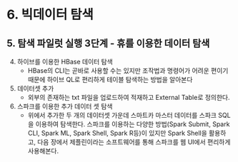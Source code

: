 # 6. 빅데이터 탐색
## 5. 탐색 파일럿 실행 3단계 - 휴를 이용한 데이터 탐색
4. 하이브를 이용한 HBase 데이터 탐색
   - HBase의 CLI는 곧바로 사용할 수는 있지만 조작법과 명령어가 어려운 편이기 때문에 하이브 QL로 편리하게 테이블 탐색하는 방법을 알아본다
5. 데이터셋 추가
   - 외부의 존재하는 txt 파일을 업로드하여 적재하고 External Table로 정의한다.
6. 스파크를 이용한 추가 데이터 셋 탐색
   - 위에서 추가한 두 개의 데이터셋 가운데 스마트카 마스터 데이터를 스파크 SQL을 이용하여 탐색한다. 스파크를 이용하는 다양한 방법(Spark Submit, Spark CLI, Spark ML, Spark Shell, Spark R등)이 있지만 Spark Shell을 활용하고, 다음 장에서 제플린이라는 소프트웨어를 통해 스파크를 웹 UI에서 편리하게 사용해본다.
